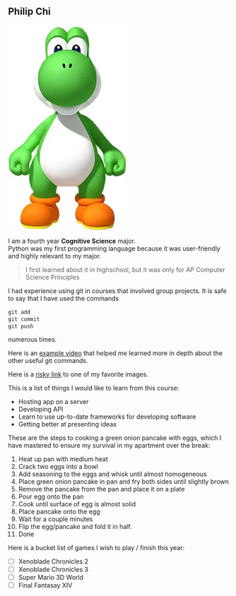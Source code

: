 ## Philip Chi  

![Hi](imgs/hi.webp)

I am a fourth year **Cognitive Science** major.  
Python was my first programming language because it was user-friendly and highly relevant to my major.  
> I first learned about it in highschool, but it was only for AP Computer Science Principles  

I had experience using git in courses that involved group projects. It is safe to say that I have used the commands  
```
git add  
git commit  
git push  
```
numerous times.  

Here is an [example video](https://youtu.be/f1wnYdLEpgI?si=9gcBIxiLXVM9a8eE) that helped me learned more in depth about the 
other useful git commands.  

Here is a [risky link](imgs/fav_img.png) to one of my favorite images.  

This is a list of things I would like to learn from this course:  
- Hosting app on a server
- Developing API
- Learn to use up-to-date frameworks for developing software
- Getting better at presenting ideas

These are the steps to cooking a green onion pancake with eggs, which I have mastered to ensure my survival in my apartment 
over the break:  
1. Heat up pan with medium heat
2. Crack two eggs into a bowl 
3. Add seasoning to the eggs and whisk until almost homogeneous
4. Place green onion pancake in pan and fry both sides until slightly brown
5. Remove the pancake from the pan and place it on a plate
6. Pour egg onto the pan
7. Cook until surface of egg is almost solid
8. Place pancake onto the egg
9. Wait for a couple minutes
10. Flip the egg/pancake and fold it in half.
11. Done

Here is a bucket list of games I wish to play / finish this year:  
- [ ] Xenoblade Chronicles 2
- [ ] Xenoblade Chronicles 3
- [ ] Super Mario 3D World
- [ ] Final Fantasay XIV